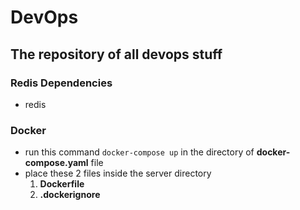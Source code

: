 # DevOps
## The repository of all devops stuff

### Redis Dependencies
- redis
### Docker
- run this command `docker-compose up` in the directory of **docker-compose.yaml** file
- place these 2 files inside the server directory
  1. **Dockerfile**
  2. **.dockerignore**
